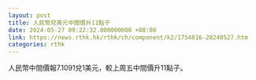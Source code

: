 ```yaml
---
layout: post
title: 人民幣兌美元中間價升11點子
date: 2024-05-27 09:22:32.000000000 +08:00
link: https://news.rthk.hk/rthk/ch/component/k2/1754816-20240527.htm
categories: rthk
---
```


人民幣中間價報7.1091兌1美元，較上周五中間價升11點子。
